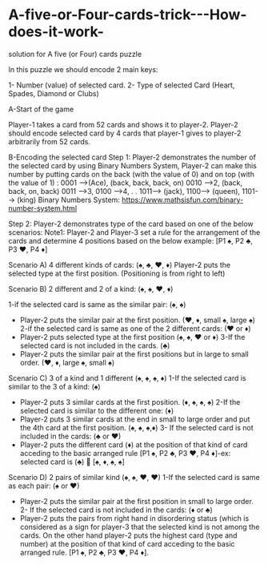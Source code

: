 # A-five-or-Four-cards-trick---How-does-it-work-
solution for A five (or Four) cards puzzle 

In this puzzle we should encode 2 main keys:

 1- Number (value) of selected card.
 2- Type of selected Card (Heart, Spades, Diamond or Clubs)

A-Start of the game

Player-1 takes a card from 52 cards and shows it to player-2. Player-2 should encode selected card by 4 cards that player-1 gives to player-2 arbitrarily from 52 cards.

B-Encoding the selected card 
Step 1: Player-2 demonstrates the number of the selected card by using Binary Numbers System, Player-2 can make this number by putting cards on the back (with the value of 0) and on top (with the value of 1)  :
 0001 -->(Ace), (back, back, back, on)
 0010 -->2, (back, back, on, back)
 0011 -->3,
 0100 -->4,
.
.
1011--> (jack),
1100--> (queen),
1101--> (king)
Binary Numbers System: https://www.mathsisfun.com/binary-number-system.html

Step 2: Player-2 demonstrates type of the card based on one of the below scenarios:
Note1: Player-2 and Player-3 set a rule for the arrangement of the cards and determine 4 positions based on the below example:
[P1 ♠, P2 ♣, P3 ♥, P4 ♦]

Scenario A) 4 different kinds of cards: (♠, ♣, ♥, ♦)
Player-2 puts the selected type at the first position. (Positioning is from right to left)

Scenario B) 2 different and 2 of a kind: (♠, ♠, ♥, ♦)

1-if the selected card is same as the similar pair: (♠, ♠)
- Player-2 puts the similar pair at the first position. (♥, ♦, small ♠, large ♠)
2-if the selected card is same as one of the 2 different cards: (♥ or ♦)
- Player-2 puts selected type at the first position (♠, ♠, ♥ or ♦)
3-If the selected card is not included in the cards. (♣)
- Player-2 puts the similar pair at the first positions but in large to small order. (♥, ♦, large ♠, small ♠)

Scenario C) 3 of a kind and 1 different (♠, ♠, ♠, ♦)
1-If the selected card is similar to the 3 of a kind: (♠)
- Player-2 puts 3 similar cards at the first position. (♦, ♠, ♠, ♠)
2-If the selected card is similar to the different one: (♦)
- Player-2 puts 3 similar cards at the end in small to large order and put the 4th card at the first position. (♠, ♠, ♠,♦)
3- If the selected card is not included in the cards: (♣ or ♥)
- Player-2 puts the different card (♦) at the position of that kind of card acceding to the basic arranged rule [P1 ♠, P2 ♣, P3 ♥, P4 ♦]-ex: selected card is (♣)  [♠, ♦, ♠, ♠]

Scenario D) 2 pairs of similar kind (♠, ♠, ♥, ♥)
1-If the selected card is same as each pair: (♠ or ♥)
- Player-2 puts the similar pair at the first position in small to large order.
2- If the selected card is not included in the cards: (♦ or ♣)
- Player-2 puts the pairs from right hand in disordering status (which is considered as a sign for player-3 that the selected kind is not among the cards. On the other hand player-2 puts the highest card (type and number) at the position of that kind of card acceding to the basic arranged rule. 
[P1 ♠, P2 ♣, P3 ♥, P4 ♦].

